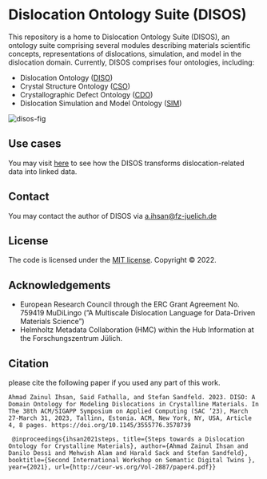 # Dislocation Ontology Suite (DISOS)
This repository is a home to Dislocation Ontology Suite (DISOS), an ontology suite comprising several modules describing materials scientific concepts, representations of dislocations, simulation, and model in the dislocation domain. Currently, DISOS comprises four ontologies, including: 
* Dislocation Ontology ([DISO](./DISO))
* Crystal Structure Ontology ([CSO](./CSO))
* Crystallographic Defect Ontology ([CDO](./CDO))
* Dislocation Simulation and Model Ontology ([SIM](./SIM))

![disos-fig](https://github.com/Materials-Data-Science-and-Informatics/Dislocation-Ontology-Suite/assets/71790028/a96bce69-0ae3-46a7-b110-ec0a3d808232)


## Use cases
You may visit [here](./use-cases) to see how the DISOS transforms dislocation-related data into linked data.

## Contact
You may contact the author of DISOS via a.ihsan@fz-juelich.de

## License
The code is licensed under the [MIT license](./LICENSE). Copyright © 2022.

## Acknowledgements
* European Research Council through the ERC Grant Agreement No. 759419 MuDiLingo (”A Multiscale Dislocation Language for Data-Driven Materials Science”)
* Helmholtz Metadata Collaboration (HMC) within the Hub Information at the Forschungszentrum Jülich.

## Citation 
please cite the following paper if you used any part of this work. 

`
Ahmad Zainul Ihsan, Said Fathalla, and Stefan Sandfeld. 2023. DISO: A Domain
Ontology for Modeling Dislocations in Crystalline Materials. In The 38th
ACM/SIGAPP Symposium on Applied Computing (SAC ’23), March 27-March
31, 2023, Tallinn, Estonia. ACM, New York, NY, USA, Article 4, 8 pages.
https://doi.org/10.1145/3555776.3578739
`

`
@inproceedings{ihsan2021steps,
title={Steps towards a Dislocation Ontology for Crystalline Materials},
author={Ahmad Zainul Ihsan and Danilo Dessì and Mehwish Alam and Harald Sack and Stefan Sandfeld},
booktitle={Second International Workshop on Semantic Digital Twins },
year={2021},
url={http://ceur-ws.org/Vol-2887/paper4.pdf}}`
